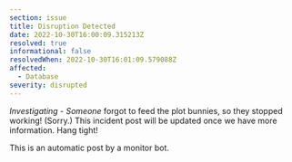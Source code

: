 ```yaml
---
section: issue
title: Disruption Detected
date: 2022-10-30T16:00:09.315213Z
resolved: true
informational: false
resolvedWhen: 2022-10-30T16:01:09.579088Z
affected:
  - Database
severity: disrupted
---
```

*Investigating* - _Someone_ forgot to feed the plot bunnies, so they stopped working! (Sorry.) This incident post will be updated once we have more information. Hang tight!

This is an automatic post by a monitor bot.
        